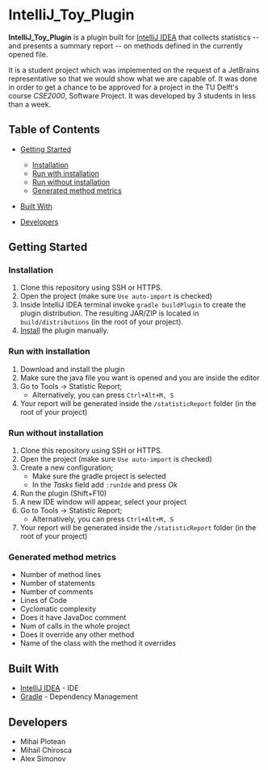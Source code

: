# IntelliJ_Toy_Plugin

**IntelliJ_Toy_Plugin** is a plugin built for [IntelliJ IDEA](https://www.jetbrains.com/idea/) that collects statistics -- and presents a summary report -- on methods defined in the currently opened file.

It is a student project which was implemented on the request of a JetBrains representative so that we would show what we are capable of. It was done in order to get a chance to be approved for a project in the TU Delft's course *CSE2000*, Software Project. It was developed by 3 students in less than a week.

## Table of Contents

- [Getting Started](#getting-started)
  - [Installation](#installation)
  - [Run with installation](#run-with-installation)
  - [Run without installation](#run-without-installation)
  - [Generated method metrics](#generated-method-metrics)

- [Built With](#built-with)

- [Developers](#developers)


## Getting Started

### Installation

1) Clone this repository using SSH or HTTPS.
2) Open the project (make sure `Use auto-import` is checked)
3) Inside IntelliJ IDEA terminal invoke `gradle buildPlugin` to create the plugin distribution.
The resulting JAR/ZIP is located in `build/distributions` (in the root of your project).
4) [Install](https://www.jetbrains.com/help/idea/managing-plugins.html#installing-plugins-from-disk) the plugin manually.


### Run with installation

1) Download and install the plugin
2) Make sure the java file you want is opened and you are inside the editor
3) Go to Tools -> Statistic Report;
    - Alternatively, you can press `Ctrl+Alt+M, S`
4) Your report will be generated inside the `/statisticReport` folder (in the root of your project)

### Run without installation

1) Clone this repository using SSH or HTTPS.
2) Open the project (make sure `Use auto-import` is checked)
3) Create a new configuration;
    - Make sure the gradle project is selected
    - In the *Tasks* field add `:runIde` and press *Ok*
4) Run the plugin (Shift+F10)
5) A new IDE window will appear, select your project
6) Go to Tools -> Statistic Report;
    - Alternatively, you can press `Ctrl+Alt+M, S`
7) Your report will be generated inside the `/statisticReport` folder (in the root of your project)


### Generated method metrics

  - Number of method lines
  - Number of statements
  - Number of comments
  - Lines of Code
  - Cyclomatic complexity
  - Does it have JavaDoc comment
  - Num of calls in the whole project
  - Does it override any other method
  - Name of the class with the method it overrides


## Built With
- [IntelliJ IDEA](https://www.jetbrains.com/idea/) - IDE
- [Gradle](http://gradle.org) - Dependency Management


## Developers

* Mihai Plotean
* Mihail Chirosca
* Alex Simonov
